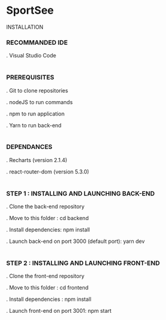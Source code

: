 # SportSee
INSTALLATION

### RECOMMANDED IDE

. Visual Studio Code <br></br>

### PREREQUISITES

. Git to clone repositories

. nodeJS to run commands

. npm to run application

. Yarn to run back-end
<br></br>

### DEPENDANCES

. Recharts (version 2.1.4)

. react-router-dom (version 5.3.0)
<br></br>
 
### STEP 1 : INSTALLING AND LAUNCHING BACK-END 
 
. Clone the back-end repository

. Move to this folder : cd backend

. Install dependencies: npm install

. Launch back-end on port 3000 (default port): yarn dev
<br></br>

### STEP 2 : INSTALLING AND LAUNCHING FRONT-END 

. Clone the front-end repository

. Move to this folder : cd frontend

. Install dependencies : npm install

. Launch front-end on port 3001: npm start
<br></br>

